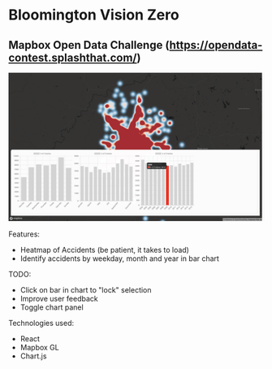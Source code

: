 # Bloomington Vision Zero
## Mapbox Open Data Challenge (https://opendata-contest.splashthat.com/)

![screenshot](screenshot.png)

Features:
- Heatmap of Accidents (be patient, it takes to load)
- Identify accidents by weekday, month and year in bar chart

TODO:
- Click on bar in chart to "lock" selection
- Improve user feedback
- Toggle chart panel

Technologies used:
- React
- Mapbox GL
- Chart.js